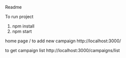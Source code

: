 Readme

To run project
1) npm install
2) npm start

home page / to add new campaign
http://localhost:3000/

to get campaign list
http://localhost:3000/campaigns/list